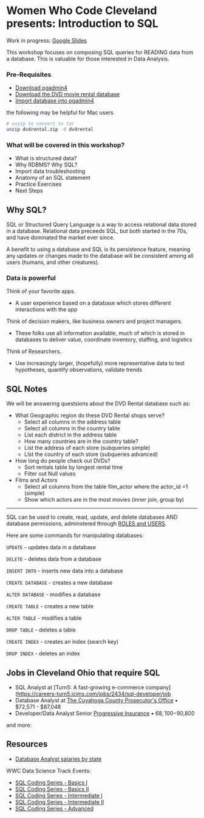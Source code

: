 # Women Who Code Cleveland presents: Introduction to SQL
Work in progress: [Google Slides](https://docs.google.com/presentation/d/1Za_wcYI-QbJy2OePYTL2YTA8L2vMf9NZhNw1h5WnZ1k/edit?usp%253Dsharing)

This workshop focuses on composing SQL queries for READING data from a database. This is valuable for those interested in Data Analysis.

### Pre-Requisites
- [Download pgadmin4](https://www.pgadmin.org/download/)
- [Download the DVD movie rental database](https://www.postgresqltutorial.com/postgresql-getting-started/postgresql-sample-database/)
- [Import database into pgadmin4](https://www.postgresqltutorial.com/postgresql-getting-started/load-postgresql-sample-database/)

the following may be helpful for Mac users
```bash
# unzip to convert to tar
unzip dvdrental.zip -d dvdrental
```


### What will be covered in this workshop?
- What is structured data?
- Why RDBMS? Why SQL?
- Import data troubleshooting
- Anatomy of an SQL statement
- Practice Exercises
- Next Steps

## Why SQL?
SQL or Structured Query Language is a way to access relational data stored in a database. Relational data preceeds SQL, but both started in the 70s, and have dominated the market ever since.

A benefit to using a database and SQL is its persistence feature, meaning any updates or changes made to the database will be consistent among all users (humans, and other creatures). 

### Data is powerful
Think of your favorite apps.
- A user experience based on a database which stores different interactions with the app

Think of decision makers, like business owners and project managers.
- These folks use all information available, much of which is stored in databases to deliver value, coordinate inventory, staffing, and logistics

Think of Researchers.
- Use increasingly larger, (hopefully) more representative data to test hypotheses, quantify observations, validate trends



## SQL Notes

We will be answering questsions about the DVD Rental database such as:
- What Geographic region do these DVD Rental shops serve?
    - Select all columns in the address table
    - Select all columns in the country table
    - List each district in the address table
    - How many countries are in the country table?
    - List the address of each store (subqueries simple)
    - LIst the country of each store (subqueries advanced)
- How long do people check out DVDs?
    - Sort rentals table by longest rental time
    - Filter out Null values
- Films and Actors
    - Select all columns from the table film_actor where the actor_id =1 (simple)
    - Show which actors are in the most movies (inner join, group by)



---
SQL can be used to create, read, update, and delete databases AND database permissions, adminstered through [ROLES and USERS](https://www.w3resource.com/sql/database-security/create-users.php). 

Here are some commands for manipulating databases:

`UPDATE` - updates data in a database

`DELETE` - deletes data from a database

`INSERT INTO` - inserts new data into a database

`CREATE DATABASE` - creates a new database

`ALTER DATABASE` - modifies a database

`CREATE TABLE` - creates a new table

`ALTER TABLE` - modifies a table

`DROP TABLE` - deletes a table

`CREATE INDEX` - creates an index (search key)

`DROP INDEX` - deletes an index

## Jobs in Cleveland Ohio that require SQL
- SQL Analyst at [Turn5: A fast-growing e-commerce company](https://careers-turn5.icims.com/jobs/2434/sql-developer/job
- Database Analyst at [The Cuyahoga County Prosecutor's Office](https://prosecutor.applicantstack.com/x/detail/a2p404yg5en5) • $72,571 - $87,048
- Developer/Data Analyst Senior [Progressive Insurance](https://progressive.taleo.net/careersection/2/jobdetail.ftl?job=214145&iniurl.src=CWS-11480&tz=GMT-04:00&tzname=America/New_York) • $68,100-$90,800

and more:



## Resources

- [Database Analyst salaries by state](https://www.zippia.com/database-analyst-jobs/salary/#salary-by-state)

WWC Data Science Track Events:
- [SQL Coding Series - Basics I](https://www.youtube.com/watch?v=ypMYEEvLkdQ&list=PLVcEZG2JPVhcOGRWbtmocId5_TBNi-ZG2&index=30&t=446s&pp=iAQB)
- [SQL Coding Series - Basics II](https://www.youtube.com/watch?v=V8hn5LUoYDk&list=PLVcEZG2JPVhcOGRWbtmocId5_TBNi-ZG2&index=29&pp=iAQB)
- [SQL Coding Series - Intermediate I](https://www.youtube.com/watch?v=O5KAQWfpGqQ&list=PLVcEZG2JPVhcOGRWbtmocId5_TBNi-ZG2&index=27&pp=iAQB)
- [SQL Coding Series - Intermediate II](https://www.youtube.com/watch?v=QdK-hM_pihU&list=PLVcEZG2JPVhcOGRWbtmocId5_TBNi-ZG2&index=26&pp=iAQB)
- [SQL Coding Series - Advanced](https://www.youtube.com/watch?v=nszcEc8j0U4&list=PLVcEZG2JPVhcOGRWbtmocId5_TBNi-ZG2&index=25&pp=iAQB)


